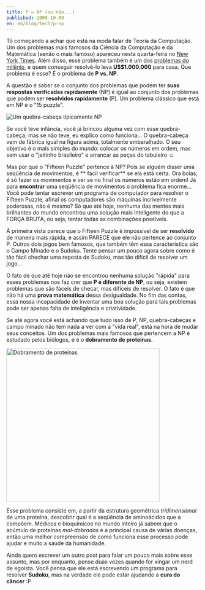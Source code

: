 ```yaml
---
title: P = NP (ou não...)
published: 2009-10-09
en: en/blog/tech/p-np
---
```


Tô começando a achar que está na moda falar de Teoria da Computação.
Um dos problemas mais famosos da Ciência da Computação e da Matemática (senão o mais famoso)
apareceu nesta quarta-feira no [New York Times][1].
Além disso, esse problema também é um dos [problemas do milênio][2],
e quem conseguir resolvê-lo leva **US\$1.000.000** para casa.
Que problema é esse? É o problema de **P vs. NP**.

A questão é saber se o conjunto dos problemas que podem ter **suas respostas verificadas rapidamente** (NP)
é igual ao conjunto dos problemas que podem ser **resolvidos rapidamente** (P).
Um problema clássico que está em NP é o "15 puzzle".

<!--more-->

![Um quebra-cabeça tipicamente NP](/files/imgs/2009-10_250px-15-puzzle-shuffled.svg_.png)

Se você teve infância, você já brincou alguma vez com esse quebra-cabeça; mas se não teve, eu explico como funciona...
O quebra-cabeça vem de fábrica igual na figura acima, totalmente embaralhado.
O seu objetivo é o mais simples do mundo:
colocar os números em ordem, mas sem usar o "jeitinho brasileiro" e arrancar as peças do tabuleiro ☺

Mas por que o "Fifteen Puzzle" pertence à NP?
Pois se alguém disser uma seqüência de movimentos, é ** fácil verificar** se ela está certa.
Ora bolas, é só fazer os movimentos e ver se no final os números estão em ordem!
Já para **encontrar** uma seqüência de movimentos o problema fica enorme...
Você pode tentar escrever um programa de computador para resolver o Fifteen Puzzle,
afinal os computadores são máquinas incrivelmente poderosas, não é mesmo?
Só que até hoje, nenhuma das mentes mais brilhantes do mundo encontrou uma solução
mais inteligente do que a FORÇA BRUTA, ou seja, tentar todas as combinações possíveis.

À primeira vista parece que o Fifteen Puzzle é impossível de ser **resolvido** de maneira mais rápida,
e assim PARECE que ele não pertence ao conjunto P.
Outros dois jogos bem famosos, que também têm essa característica são o Campo Minado e o Sudoku.
Tente pensar um pouco agora sobre como é tão fácil chechar uma reposta de Sudoku, mas tão difícil de resolver um jogo...

O fato de que até hoje não se encontrou nenhuma solução "rápida" para esses problemas nos faz crer que **P é diferente de NP**,
ou seja, existem problemas que são fáceis de checar, mas difíceis de resolver.
O fato é que não há uma **prova matemática** dessa desigualdade.
No fim das contas, essa nossa incapacidade de inventar uma boa solução para tais problemas
pode ser apenas falta de inteligência e criatividade.

Se até agora você está achando que tudo isso de P, NP, quebra-cabeças e campo minado não tem nada a ver com a "vida real",
está na hora de mudar seus conceitos.
Um dos problemas mais famosos que pertencem a NP é estudado pelos biólogos, e é o **dobramento de proteínas**.

<div id="imgdiv-folding"><style type="text/css" scoped> #imgdiv-folding img { width:400px };</style>

 ![Dobramento de proteínas](/files/imgs/2009-10_Protein_folding.png)

</div>

Esse problema consiste em, a partir da estrutura geométrica _tridimensional_ de uma proteína,
descobrir qual é a seqüência de aminoácidos que a compôem.
Médicos e bioquímicos no mundo inteiro já sabem que o acúmulo de proteínas _mal-dobradas_ é a principal causa de várias doenças,
então uma melhor compreensão de como funciona esse processo pode ajudar e muito a saúde da humanidade.

Ainda quero escrever um outro post para falar um pouco mais sobre esse assunto, mas por enquanto,
pense duas vezes quando for xingar um nerd de egoísta.
Você pensa que ele está escrevendo um programa para resolver **Sudoku**,
mas na verdade ele pode estar ajudando a **cura do câncer** :P

[1]: <http://www.nytimes.com/2009/10/08/science/Wpolynom.html?_r=1>
[2]: <http://www.claymath.org/millennium-problems>
